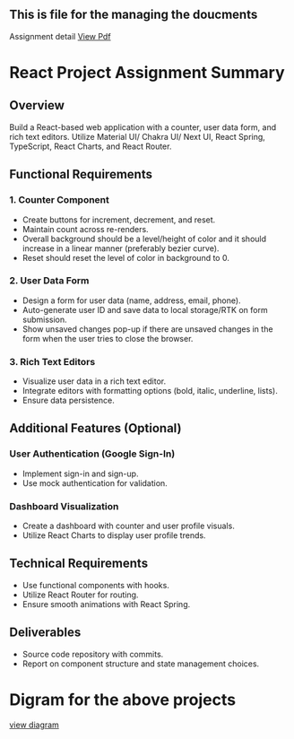 ## This is file for the managing the doucments

Assignment detail [View Pdf](https://drive.google.com/file/d/1CYupCEvI94ACCRYN0_aEEBCAWzfAEJxR/view?usp=drive_link)

# React Project Assignment Summary

## Overview
Build a React-based web application with a counter, user data form, and rich text editors. Utilize Material UI/ Chakra UI/ Next UI, React Spring, TypeScript, React Charts, and React Router.

## Functional Requirements

### 1. Counter Component
- Create buttons for increment, decrement, and reset.
- Maintain count across re-renders.
- Overall background should be a level/height of color and it should increase in a linear manner (preferably bezier curve).
- Reset should reset the level of color in background to 0.

### 2. User Data Form
- Design a form for user data (name, address, email, phone).
- Auto-generate user ID and save data to local storage/RTK on form submission.
- Show unsaved changes pop-up if there are unsaved changes in the form when the user tries to close the browser.

### 3. Rich Text Editors
- Visualize user data in a rich text editor.
- Integrate editors with formatting options (bold, italic, underline, lists).
- Ensure data persistence.

## Additional Features (Optional)

### User Authentication (Google Sign-In)
- Implement sign-in and sign-up.
- Use mock authentication for validation.

### Dashboard Visualization
- Create a dashboard with counter and user profile visuals.
- Utilize React Charts to display user profile trends.

## Technical Requirements
- Use functional components with hooks.
- Utilize React Router for routing.
- Ensure smooth animations with React Spring.

## Deliverables
- Source code repository with commits.
- Report on component structure and state management choices.


# Digram for the above projects 

[view diagram](https://app.eraser.io/workspace/c2yGwhPPeA8iMlucttvL?origin=share)